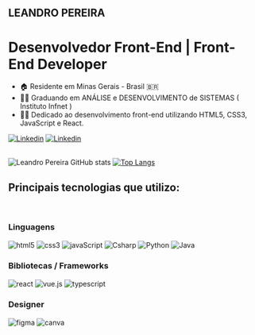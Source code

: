 ## LEANDRO PEREIRA
# Desenvolvedor Front-End | Front-End Developer
 
- 🏠 Residente em Minas Gerais - Brasil 🇧🇷
- 👨‍🎓 Graduando em ANÁLISE e DESENVOLVIMENTO de SISTEMAS ( Instituto Infnet )
- 👨‍💻 Dedicado ao desenvolvimento front-end utilizando HTML5, CSS3, JavaScript e React.


[![Linkedin](https://img.shields.io/badge/LinkedIn-0077B5?style=for-the-badge&logo=linkedin&logoColor=white)](https://www.linkedin.com/in/devleandropereira/) 
[![Linkedin](https://img.shields.io/badge/Gmail-D14836?style=for-the-badge&logo=gmail&logoColor=white)](https://www.contatoleandrodev@gmail.com/) 


<br> ![Leandro Pereira GitHub stats](https://github-readme-stats.vercel.app/api?username=leandropereira-dev&show_icons=true&theme=tokyonight)
[![Top Langs](https://github-readme-stats.vercel.app/api/top-langs/?username=leandropereira-dev&layout=compact)](https://github.com/leandropereira-dev/github-readme-stats) 


## Principais tecnologias que utilizo:
<div style="display: inline_block"><br/> 
           

### Linguagens
<img align="center" alt="html5" src="https://img.shields.io/badge/HTML5-E34F26?style=for-the-badge&logo=html5&logoColor=white"/>
<img align="center" alt="css3" src="https://img.shields.io/badge/CSS3-1572B6?style=for-the-badge&logo=css3&logoColor=white"/>
<img align="center" alt="javaScript" src="https://img.shields.io/badge/JavaScript-F7DF1E?style=for-the-badge&logo=javascript&logoColor=black"/>
<img align="center" alt="Csharp" src="https://img.shields.io/badge/C%23-239120?style=for-the-badge&logo=c-sharp&logoColor=white"/>
<img align="center" alt="Python" src="https://img.shields.io/badge/Python-14354C?style=for-the-badge&logo=python&logoColor=white"/>
<img align="center" alt="Java" src="https://img.shields.io/badge/Java-ED8B00?style=for-the-badge&logo=openjdk&logoColor=white"/>


### Bibliotecas / Frameworks
<img align="center" alt="react" src="https://img.shields.io/badge/React-20232A?style=for-the-badge&logo=react&logoColor=61DAFB"/>           
<img align="center" alt="vue.js" src="https://img.shields.io/badge/Vue.js-35495E?style=for-the-badge&logo=vue.js&logoColor=4FC08D"/>
<img align="center" alt="typescript" src="https://img.shields.io/badge/TypeScript-007ACC?style=for-the-badge&logo=typescript&logoColor=white"/>    

### Designer 
<img align="center" alt="figma" src="https://img.shields.io/badge/Figma-F24E1E?style=for-the-badge&logo=figma&logoColor=white"/>
<img align="center" alt="canva" src="https://img.shields.io/badge/Canva-%2300C4CC.svg?&style=for-the-badge&logo=Canva&logoColor=white"/> 

</div><br/>



           
          
